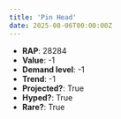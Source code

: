 ```yaml
---
title: 'Pin Head'
date: 2025-08-06T00:00:00Z
---
```

- **RAP**: 28284
- **Value**: -1
- **Demand level**: -1
- **Trend**: -1
- **Projected?**: True
- **Hyped?**: True
- **Rare?**: True

